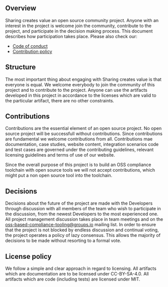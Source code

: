 
## Overview

Sharing creates value an open source community project. Anyone with an interest in the project is welcome join the community, contribute to the project, and participate in the decision making process. This document describes how  participation takes place.
Please also check our:
 * [Code of conduct](./CODE_OF_CONDUCT.md)
 * [Contribution policy](./CONTRIBUTING.md)
 
 ## Structure
The most important thing about engaging with Sharing creates value is that everyone is equal. We welcome everybody to join the community of this project and to contribute to the project. Anyone can use the artifacts developed in this project in accordance to the licenses which are valid to the particular artifact, there are no other constraints.
 
 
 
 ## Contributions
Contributions are the essential element of an open source project. No open source project will be successfull without contributions. Since contributions are fundamental we welcome contributions from all. Contributions mae documentation, case studies, website content, integration scenarios code and test cases are governed under the contributing guidelines, relevant licensing guidelines and terms of use of our website.
 
 Since the overall purpose of this project is to build an OSS compliance toolchain with open source tools we will not accept contributions, which might put a non open source tool into the toolchain.
 
 ## Decisions
 Decisions about the future of the project are made with the Developers through discussion with all members of the team who wish to participate in the discussion, from the newest Developers to the most experienced one. All project management discussion takes place in team meetings and on the oss-based-compliance-tooling@groups.io mailing list.
In order to ensure that the project is not blocked by endless discussion and continual voting, the project operates a policy of lazy consensus. This allows the majority of decisions to be made without resorting to a formal vote.

 
 ## License policy
 We follow a simple and clear approach in regard to licensing. All artifacts which are documentation are to be licensed under CC-BY-SA-4.0. All artifacts which are code (including tests) are licensed under MIT.
